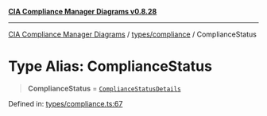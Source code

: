 [**CIA Compliance Manager Diagrams v0.8.28**](../../../README.md)

***

[CIA Compliance Manager Diagrams](../../../modules.md) / [types/compliance](../README.md) / ComplianceStatus

# Type Alias: ComplianceStatus

> **ComplianceStatus** = [`ComplianceStatusDetails`](../interfaces/ComplianceStatusDetails.md)

Defined in: [types/compliance.ts:67](https://github.com/Hack23/cia-compliance-manager/blob/7619f76b35999bc4eb3f6ff6c1e77c13be78f250/src/types/compliance.ts#L67)

